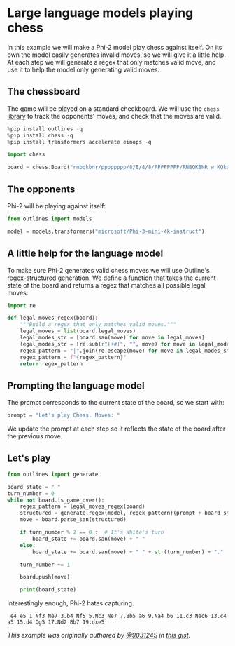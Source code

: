 # Large language models playing chess

In this example we will make a Phi-2 model play chess against itself. On its own the model easily generates invalid moves, so we will give it a little help. At each step we will generate a regex that only matches valid move, and use it to help the model only generating valid moves.

## The chessboard

The game will be played on a standard checkboard. We will use the `chess` [library](https://github.com/niklasf/python-chess) to track the opponents' moves, and check that the moves are valid.

```python
%pip install outlines -q
%pip install chess -q
%pip install transformers accelerate einops -q

import chess

board = chess.Board("rnbqkbnr/pppppppp/8/8/8/8/PPPPPPPP/RNBQKBNR w KQkq - 0 1")
```

## The opponents

Phi-2 will be playing against itself:

```python
from outlines import models

model = models.transformers("microsoft/Phi-3-mini-4k-instruct")

```

## A little help for the language model

To make sure Phi-2 generates valid chess moves we will use Outline's regex-structured generation. We define a function that takes the current state of the board and returns a regex that matches all possible legal moves:

```python
import re

def legal_moves_regex(board):
    """Build a regex that only matches valid moves."""
    legal_moves = list(board.legal_moves)
    legal_modes_str = [board.san(move) for move in legal_moves]
    legal_modes_str = [re.sub(r"[+#]", "", move) for move in legal_modes_str]
    regex_pattern = "|".join(re.escape(move) for move in legal_modes_str)
    regex_pattern = f"{regex_pattern}"
    return regex_pattern
```

## Prompting the language model

The prompt corresponds to the current state of the board, so we start with:

```python
prompt = "Let's play Chess. Moves: "

```

We update the prompt at each step so it reflects the state of the board after the previous move.

## Let's play

```python
from outlines import generate

board_state = " "
turn_number = 0
while not board.is_game_over():
    regex_pattern = legal_moves_regex(board)
    structured = generate.regex(model, regex_pattern)(prompt + board_state)
    move = board.parse_san(structured)

    if turn_number % 2 == 0 :  # It's White's turn
        board_state += board.san(move) + " "
    else:
        board_state += board.san(move) + " " + str(turn_number) + "."

    turn_number += 1

    board.push(move)

    print(board_state)
```

Interestingly enough, Phi-2 hates capturing.

```pgn
 e4 e5 1.Nf3 Ne7 3.b4 Nf5 5.Nc3 Ne7 7.Bb5 a6 9.Na4 b6 11.c3 Nec6 13.c4 a5 15.d4 Qg5 17.Nd2 Bb7 19.dxe5
```

*This example was originally authored by [@903124S](https://x.com/903124S) in [this gist](https://gist.github.com/903124/cfbefa24da95e2316e0d5e8ef8ed360d).*
